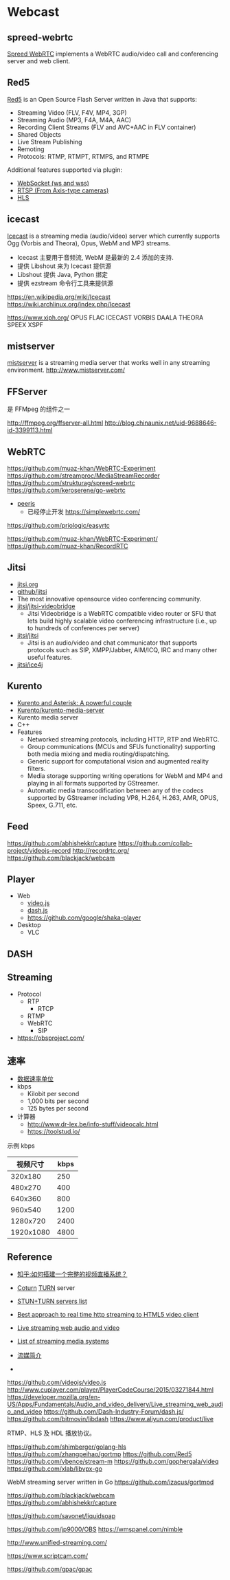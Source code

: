 # Webcast

## spreed-webrtc
[Spreed WebRTC](https://github.com/strukturag/spreed-webrtc) implements a WebRTC audio/video call and conferencing server and web client.

## Red5

[Red5](https://github.com/Red5/red5-server) is an Open Source Flash Server written in Java that supports:

* Streaming Video (FLV, F4V, MP4, 3GP)
* Streaming Audio (MP3, F4A, M4A, AAC)
* Recording Client Streams (FLV and AVC+AAC in FLV container)
* Shared Objects
* Live Stream Publishing
* Remoting
* Protocols: RTMP, RTMPT, RTMPS, and RTMPE

Additional features supported via plugin:

* [WebSocket (ws and wss)](https://github.com/Red5/red5-websocket)
* [RTSP (From Axis-type cameras)](https://github.com/Red5/red5-rtsp-restreamer)
* [HLS](https://github.com/Red5/red5-hls-plugin)

## icecast
[Icecast](http://www.icecast.org/) is a streaming media (audio/video) server which currently supports Ogg (Vorbis and Theora), Opus, WebM and MP3 streams.

* Icecast 主要用于音频流, WebM 是最新的 2.4 添加的支持.
* 提供 Libshout 来为 Icecast 提供源
* Libshout 提供 Java, Python 绑定
* 提供 ezstream 命令行工具来提供源

https://en.wikipedia.org/wiki/Icecast
https://wiki.archlinux.org/index.php/Icecast


https://www.xiph.org/
OPUS FLAC ICECAST VORBIS DAALA THEORA SPEEX XSPF


## mistserver
[mistserver](https://github.com/DDVTECH/mistserver) is a streaming media server that works well in any streaming environment.
http://www.mistserver.com/

## FFServer
是 FFMpeg 的组件之一

http://ffmpeg.org/ffserver-all.html
http://blog.chinaunix.net/uid-9688646-id-3399113.html

## WebRTC
https://github.com/muaz-khan/WebRTC-Experiment
https://github.com/streamproc/MediaStreamRecorder
https://github.com/strukturag/spreed-webrtc
https://github.com/keroserene/go-webrtc

* [peerjs](http://peerjs.com/)
  * 已经停止开发
https://simplewebrtc.com/

https://github.com/priologic/easyrtc

https://github.com/muaz-khan/WebRTC-Experiment/
https://github.com/muaz-khan/RecordRTC

## Jitsi
* [jitsi.org](https://jitsi.org/)
* [github/jitsi](https://github.com/jitsi)
* The most innovative opensource video conferencing community.
* [jitsi/jitsi-videobridge](https://github.com/jitsi/jitsi-videobridge)
  * Jitsi Videobridge is a WebRTC compatible video router or SFU that lets build highly scalable video conferencing infrastructure (i.e., up to hundreds of conferences per server)
* [jitsi/jitsi](https://github.com/jitsi/jitsi)
  * Jitsi is an audio/video and chat communicator that supports protocols such as SIP, XMPP/Jabber, AIM/ICQ, IRC and many other useful features.
* [jitsi/ice4j](https://github.com/jitsi/ice4j)

## Kurento

* [Kurento and Asterisk: A powerful couple](https://webrtc.ventures/2017/02/kurento-asterisk-powerful-couple/)
* [Kurento/kurento-media-server](https://github.com/Kurento/kurento-media-server)
* Kurento media server
* C++
* Features
  * Networked streaming protocols, including HTTP, RTP and WebRTC.
  * Group communications (MCUs and SFUs functionality) supporting both media mixing and media routing/dispatching.
  * Generic support for computational vision and augmented reality filters.
  * Media storage supporting writing operations for WebM and MP4 and playing in all formats supported by GStreamer.
  * Automatic media transcodification between any of the codecs supported by GStreamer including VP8, H.264, H.263, AMR, OPUS, Speex, G.711, etc.


## Feed

https://github.com/abhishekkr/capture
https://github.com/collab-project/videojs-record
http://recordrtc.org/
https://github.com/blackjack/webcam

## Player

* Web
  * [video.js](https://github.com/videojs/video.js)
  * [dash.js](https://github.com/Dash-Industry-Forum/dash.js)
  * https://github.com/google/shaka-player
* Desktop
  * VLC

## DASH

## Streaming

* Protocol
  * RTP
    * RTCP
  * RTMP
  * WebRTC
    * SIP
* https://obsproject.com/

## 速率
* [数据速率单位](https://en.wikipedia.org/wiki/Data_rate_units)
* kbps
  * Kilobit per second
  * 1,000 bits per second
  * 125 bytes per second
* 计算器
  * http://www.dr-lex.be/info-stuff/videocalc.html
  * https://toolstud.io/

示例 kbps

视频尺寸 | kbps
---|---
320x180   | 250
480x270   | 400
640x360   | 800
960x540   | 1200
1280x720  | 2400
1920x1080 | 4800

## Reference
* [知乎:如何搭建一个完整的视频直播系统？](https://www.zhihu.com/question/42162310)
* [Coturn](https://github.com/coturn/coturn) [TURN](https://en.wikipedia.org/wiki/Traversal_Using_Relays_around_NAT) server
* [STUN+TURN servers list](https://gist.github.com/yetithefoot/7592580)
* [Best approach to real time http streaming to HTML5 video client](http://stackoverflow.com/questions/21921790)
* [Live streaming web audio and video](https://developer.mozilla.org/en-US/Apps/Fundamentals/Audio_and_video_delivery/Live_streaming_web_audio_and_video)
* [List of streaming media systems](https://en.wikipedia.org/wiki/List_of_streaming_media_systems)
* [流媒简介](http://blog.ucloud.cn/archives/author/usmd)

* [](http://stackoverflow.com/questions/16571044)

https://github.com/videojs/video.js
http://www.cuplayer.com/player/PlayerCodeCourse/2015/03271844.html
https://developer.mozilla.org/en-US/Apps/Fundamentals/Audio_and_video_delivery/Live_streaming_web_audio_and_video
https://github.com/Dash-Industry-Forum/dash.js/
https://github.com/bitmovin/libdash
https://www.aliyun.com/product/live

RTMP、HLS 及 HDL 播放协议。

https://github.com/shimberger/golang-hls
https://github.com/zhangpeihao/gortmp
https://github.com/Red5
https://github.com/vbence/stream-m
https://github.com/gophergala/videq
https://github.com/xlab/libvpx-go

WebM streaming server written in Go
https://github.com/izacus/gortmpd




https://github.com/blackjack/webcam
https://github.com/abhishekkr/capture

https://github.com/savonet/liquidsoap

https://github.com/jp9000/OBS
https://wmspanel.com/nimble

http://www.unified-streaming.com/

https://www.scriptcam.com/


https://github.com/gpac/gpac
